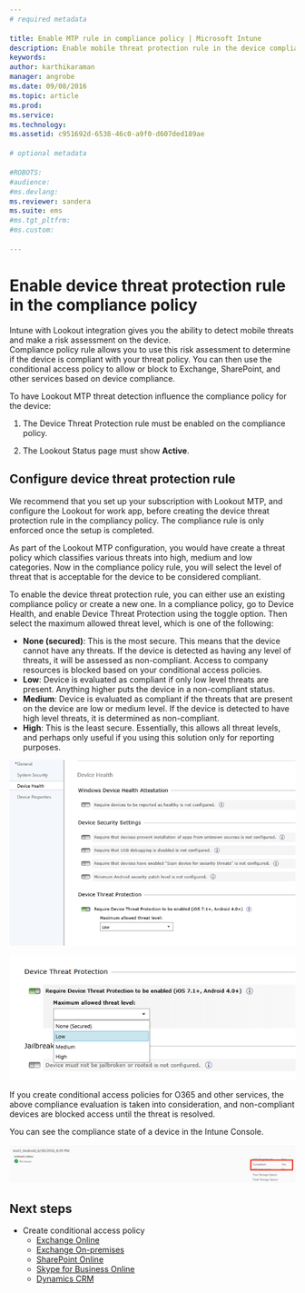 ```yaml
---
# required metadata

title: Enable MTP rule in compliance policy | Microsoft Intune
description: Enable mobile threat protection rule in the device compliance policy.
keywords:
author: karthikaraman
manager: angrobe
ms.date: 09/08/2016
ms.topic: article
ms.prod:
ms.service:
ms.technology:
ms.assetid: c951692d-6538-46c0-a9f0-d607ded189ae

# optional metadata

#ROBOTS:
#audience:
#ms.devlang:
ms.reviewer: sandera
ms.suite: ems
#ms.tgt_pltfrm:
#ms.custom:

---
```


# Enable device threat protection rule in the compliance policy
Intune with Lookout integration gives you the ability to detect mobile threats and make a risk assessment on the device.  
Compliance policy rule allows you to use this risk assessment to determine if the device is compliant with your threat policy. You can then use the conditional access policy to allow or block to Exchange, SharePoint, and other services based on device compliance.

To have Lookout MTP threat detection influence the compliance policy for the device:

1.	The  Device Threat Protection rule must be enabled on the compliance policy.

2.	The Lookout Status page must show **Active**.


## Configure device threat protection rule

We recommend that you set up your subscription with Lookout MTP, and configure the Lookout for work app, before creating the device threat protection rule in the compliancy policy. The compliance rule is only enforced once the setup is completed.

As part of the Lookout MTP configuration, you would have create a threat policy which classifies various threats into high, medium and low categories. Now in the compliance policy rule, you will select the level of threat that is acceptable for the device to be considered compliant.

To enable the device threat protection rule, you can either use an existing compliance policy or create a new one.
In a compliance policy, go to Device Health, and enable Device Threat Protection using the toggle option. Then select the maximum allowed threat level, which is one of the following:
* **None (secured)**: This is the most secure.  This means that the device cannot have any threats.  If the device is detected as having any level of threats, it will be assessed as non-compliant.  Access to company resources is blocked based on your conditional access policies.  
* **Low**: Device is evaluated as compliant if only low level threats are present. Anything higher puts the device in a non-compliant status.
* **Medium**: Device is evaluated as compliant if the threats that are present on the device are low or medium level. If the device is detected to have high level threats, it is determined as non-compliant.
* **High**: This is the least secure. Essentially, this allows all threat levels, and perhaps only useful if you using this solution only  for reporting purposes.

![screenshot showing the device threat protection rule setting in ](../media/mtp/mtp-compliance-policy-rule.png)

![screenshot showing the threat level option for the device threat protection rule setting](../media/mtp/mtp-compliance-policy-setting.png)

If you create conditional access policies for O365 and other services, the above compliance evaluation is taken into consideration, and non-compliant devices are blocked access until the threat is resolved.

You can see the compliance state of a device in the Intune Console.

![screenshot of the devices page in the Intune admin console showing the compliance status of a device](../media/mtp/mtp-device-status-intune-console.png)

## Next steps
* Create conditional access policy
  * [Exchange Online](restrict-access-to-exchange-online-with-microsoft-intune.md)
  * [Exchange On-premises](restrict-access-to-exchange-onpremises-with-microsoft-intune.md)
  * [SharePoint Online](restrict-access-to-sharepoint-online-with-microsoft-intune.md)
  * [Skype for Business Online](restrict-access-to-skype-for-business-online-with-microsoft-intune,md)
  * [Dynamics CRM](restrict-access-to-dynamics-crm-online-with-microsoft-intune.md)
